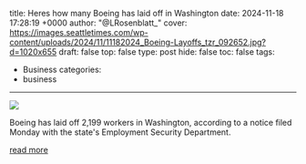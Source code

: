title: Heres how many Boeing has laid off in Washington
date: 2024-11-18 17:28:19 +0000
author: "@LRosenblatt_"
cover: https://images.seattletimes.com/wp-content/uploads/2024/11/11182024_Boeing-Layoffs_tzr_092652.jpg?d=1020x655
draft: false
top: false
type: post
hide: false
toc: false
tags:
  - Business
categories:
  - business
---

![](https://images.seattletimes.com/wp-content/uploads/2024/11/11182024_Boeing-Layoffs_tzr_092652.jpg?d=1020x655)

Boeing has laid off 2,199 workers in Washington, according to a notice filed Monday with the state's Employment Security Department.

[read more](https://www.seattletimes.com/business/boeing-aerospace/boeing-lays-off-more-than-2000-washington-workers/)
